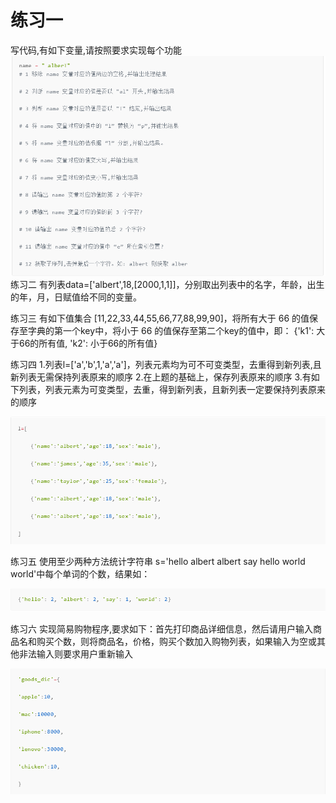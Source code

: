 # 练习一
写代码,有如下变量,请按照要求实现每个功能
![pic](./pic/ch3_1.png)
练习二
有列表data=['albert',18,[2000,1,1]]，分别取出列表中的名字，年龄，出生的年，月，日赋值给不同的变量。

练习三
有如下值集合 [11,22,33,44,55,66,77,88,99,90]，将所有大于 66 的值保存至字典的第一个key中，将小于 66 的值保存至第二个key的值中，即： {'k1': 大于66的所有值, 'k2': 小于66的所有值}

练习四
1.列表l=['a','b',1,'a','a']，列表元素均为可不可变类型，去重得到新列表,且新列表无需保持列表原来的顺序
2.在上题的基础上，保存列表原来的顺序
3.有如下列表，列表元素为可变类型，去重，得到新列表，且新列表一定要保持列表原来的顺序

![pic](./pic/ch3_2.png)

练习五
使用至少两种方法统计字符串 s='hello albert albert say hello world world'中每个单词的个数，结果如：

![pic](./pic/ch3_3.png)

练习六
实现简易购物程序,要求如下：首先打印商品详细信息，然后请用户输入商品名和购买个数，则将商品名，价格，购买个数加入购物列表，如果输入为空或其他非法输入则要求用户重新输入

![pic](./pic/ch3_4.png)